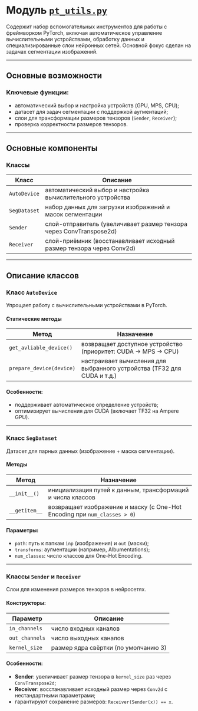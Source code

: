 # Модуль [`pt_utils.py`](https://github.com/NikitaShubin/dl_utils/blob/main/pt_utils.py "Перейти к модулю")

Содержит набор вспомогательных инструментов для работы с фреймворком PyTorch, включая автоматическое управление вычислительными устройствами, обработку данных и специализированные слои нейронных сетей.
Основной фокус сделан на задачах сегментации изображений.

---
## Основные возможности

### Ключевые функции:
- автоматический выбор и настройка устройств (GPU, MPS, CPU);
- датасет для задач сегментации с поддержкой аугментаций;
- слои для трансформации размеров тензоров (`Sender`, `Receiver`);
- проверка корректности размеров тензоров.

---

## Основные компоненты

### Классы

| Класс         | Описание                                                             |
|---------------|----------------------------------------------------------------------|
| `AutoDevice`  | автоматический выбор и настройка вычислительного устройства          |
| `SegDataset`  | набор данных для загрузки изображений и масок сегментации            |
| `Sender`      | слой-отправитель (увеличивает размер тензора через ConvTranspose2d)  |
| `Receiver`    | слой-приёмник (восстанавливает исходный размер тензора через Conv2d) |

---

## Описание классов

### Класс `AutoDevice`
Упрощает работу с вычислительными устройствами в PyTorch.

#### Статические методы
| Метод                   | Назначение                                                              |
|-------------------------|-------------------------------------------------------------------------|
| `get_avliable_device()` | возвращает доступное устройство (приоритет: CUDA → MPS → CPU)           |
| `prepare_device(device)`| настраивает вычисления для выбранного устройства (TF32 для CUDA и т.д.) |

#### Особенности:
- поддерживает автоматическое определение устройств;
- оптимизирует вычисления для CUDA (включает TF32 на Ampere GPU).

---

### Класс `SegDataset`
Датасет для парных данных (изображение + маска сегментации).

#### Методы
| Метод         | Назначение                                                                |
|---------------|---------------------------------------------------------------------------|
| `__init__()`  | инициализация путей к данным, трансформаций и числа классов               |
| `__getitem__` | возвращает изображение и маску (с One-Hot Encoding при `num_classes > 0`) |

#### Параметры:
- `path`: путь к папкам `inp` (изображения) и `out` (маски);
- `transforms`: аугментации (например, Albumentations);
- `num_classes`: число классов для One-Hot Encoding.

---

### Классы `Sender` и `Receiver`
Слои для изменения размеров тензоров в нейросетях.

#### Конструкторы:
| Параметр          | Описание                             |
|-------------------|--------------------------------------|
| `in_channels`     | число входных каналов                |
| `out_channels`    | число выходных каналов               |
| `kernel_size`     | размер ядра свёртки (по умолчанию 3) |

#### Особенности:
- **Sender**: увеличивает размер тензора в `kernel_size` раз через `ConvTranspose2d`;
- **Receiver**: восстанавливает исходный размер через `Conv2d` с нестандартными параметрами;
- гарантируют сохранение размеров: `Receiver(Sender(x)) == x`.